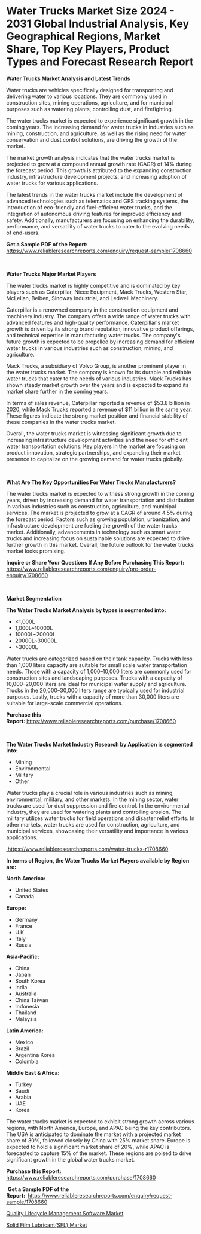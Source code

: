 <p><h1>Water Trucks Market Size 2024 - 2031 Global Industrial Analysis, Key Geographical Regions, Market Share, Top Key Players, Product Types and Forecast Research Report</h1></p><p><strong>Water Trucks Market Analysis and Latest Trends</strong></p>
<p><p>Water trucks are vehicles specifically designed for transporting and delivering water to various locations. They are commonly used in construction sites, mining operations, agriculture, and for municipal purposes such as watering plants, controlling dust, and firefighting.</p><p>The water trucks market is expected to experience significant growth in the coming years. The increasing demand for water trucks in industries such as mining, construction, and agriculture, as well as the rising need for water conservation and dust control solutions, are driving the growth of the market.</p><p>The market growth analysis indicates that the water trucks market is projected to grow at a compound annual growth rate (CAGR) of 14% during the forecast period. This growth is attributed to the expanding construction industry, infrastructure development projects, and increasing adoption of water trucks for various applications.</p><p>The latest trends in the water trucks market include the development of advanced technologies such as telematics and GPS tracking systems, the introduction of eco-friendly and fuel-efficient water trucks, and the integration of autonomous driving features for improved efficiency and safety. Additionally, manufacturers are focusing on enhancing the durability, performance, and versatility of water trucks to cater to the evolving needs of end-users.</p></p>
<p><strong>Get a Sample PDF of the Report:&nbsp;</strong> <a href="https://www.reliableresearchreports.com/enquiry/request-sample/1708660">https://www.reliableresearchreports.com/enquiry/request-sample/1708660</a></p>
<p>&nbsp;</p>
<p><strong>Water Trucks Major Market Players</strong></p>
<p><p>The water trucks market is highly competitive and is dominated by key players such as Caterpillar, Niece Equipment, Mack Trucks, Western Star, McLellan, Beiben, Sinoway Industrial, and Ledwell Machinery.</p><p>Caterpillar is a renowned company in the construction equipment and machinery industry. The company offers a wide range of water trucks with advanced features and high-quality performance. Caterpillar's market growth is driven by its strong brand reputation, innovative product offerings, and technical expertise in manufacturing water trucks. The company's future growth is expected to be propelled by increasing demand for efficient water trucks in various industries such as construction, mining, and agriculture.</p><p>Mack Trucks, a subsidiary of Volvo Group, is another prominent player in the water trucks market. The company is known for its durable and reliable water trucks that cater to the needs of various industries. Mack Trucks has shown steady market growth over the years and is expected to expand its market share further in the coming years.</p><p>In terms of sales revenue, Caterpillar reported a revenue of $53.8 billion in 2020, while Mack Trucks reported a revenue of $11 billion in the same year. These figures indicate the strong market position and financial stability of these companies in the water trucks market.</p><p>Overall, the water trucks market is witnessing significant growth due to increasing infrastructure development activities and the need for efficient water transportation solutions. Key players in the market are focusing on product innovation, strategic partnerships, and expanding their market presence to capitalize on the growing demand for water trucks globally.</p></p>
<p>&nbsp;</p>
<p><strong>What Are The Key Opportunities For Water Trucks Manufacturers?</strong></p>
<p><p>The water trucks market is expected to witness strong growth in the coming years, driven by increasing demand for water transportation and distribution in various industries such as construction, agriculture, and municipal services. The market is projected to grow at a CAGR of around 4.5% during the forecast period. Factors such as growing population, urbanization, and infrastructure development are fueling the growth of the water trucks market. Additionally, advancements in technology such as smart water trucks and increasing focus on sustainable solutions are expected to drive further growth in this market. Overall, the future outlook for the water trucks market looks promising.</p></p>
<p><strong>Inquire or Share Your Questions If Any Before Purchasing This Report:</strong> <a href="https://www.reliableresearchreports.com/enquiry/pre-order-enquiry/1708660">https://www.reliableresearchreports.com/enquiry/pre-order-enquiry/1708660</a></p>
<p>&nbsp;</p>
<p><strong>Market Segmentation</strong></p>
<p><strong>The Water Trucks Market Analysis by types is segmented into:</strong></p>
<p><ul><li><1,000L</li><li>1,000L~10000L</li><li>10000L~20000L</li><li>20000L~30000L</li><li>>30000L</li></ul></p>
<p><p>Water trucks are categorized based on their tank capacity. Trucks with less than 1,000 liters capacity are suitable for small scale water transportation needs. Those with a capacity of 1,000–10,000 liters are commonly used for construction sites and landscaping purposes. Trucks with a capacity of 10,000–20,000 liters are ideal for municipal water supply and agriculture. Trucks in the 20,000–30,000 liters range are typically used for industrial purposes. Lastly, trucks with a capacity of more than 30,000 liters are suitable for large-scale commercial operations.</p></p>
<p><strong>Purchase this Report:&nbsp;</strong><a href="https://www.reliableresearchreports.com/purchase/1708660">https://www.reliableresearchreports.com/purchase/1708660</a></p>
<p>&nbsp;</p>
<p><strong>The Water Trucks Market Industry Research by Application is segmented into:</strong></p>
<p><ul><li>Mining</li><li>Environmental</li><li>Military</li><li>Other</li></ul></p>
<p><p>Water trucks play a crucial role in various industries such as mining, environmental, military, and other markets. In the mining sector, water trucks are used for dust suppression and fire control. In the environmental industry, they are used for watering plants and controlling erosion. The military utilizes water trucks for field operations and disaster relief efforts. In other markets, water trucks are used for construction, agriculture, and municipal services, showcasing their versatility and importance in various applications.</p></p>
<p><a href="https://www.reliableresearchreports.com/water-trucks-r1708660">&nbsp;https://www.reliableresearchreports.com/water-trucks-r1708660</a></p>
<p><strong>In terms of Region, the Water Trucks Market Players available by Region are:</strong></p>
<p>
    <p> <strong> North America: </strong>
        <ul>
            <li>United States</li>
            <li>Canada</li>
        </ul>
        </p> 
    <p> <strong> Europe: </strong>
        <ul>
            <li>Germany</li>
            <li>France</li>
            <li>U.K.</li>
            <li>Italy</li>
            <li>Russia</li>
        </ul>
        </p> 
    <p> <strong> Asia-Pacific: </strong>
        <ul>
            <li>China</li>
            <li>Japan</li>
            <li>South Korea</li>
            <li>India</li>
            <li>Australia</li>
            <li>China Taiwan</li>
            <li>Indonesia</li>
            <li>Thailand</li>
            <li>Malaysia</li>
        </ul>
        </p> 
    <p> <strong> Latin America: </strong>
        <ul>
            <li>Mexico</li>
            <li>Brazil</li>
            <li>Argentina Korea</li>
            <li>Colombia</li>
        </ul>
        </p> 
    <p> <strong> Middle East & Africa: </strong>
        <ul>
            <li>Turkey</li>
            <li>Saudi</li>
            <li>Arabia</li>
            <li>UAE</li>
            <li>Korea</li>
        </ul>
    </p>
    </p>
<p><p>The water trucks market is expected to exhibit strong growth across various regions, with North America, Europe, and APAC being the key contributors. The USA is anticipated to dominate the market with a projected market share of 30%, followed closely by China with 25% market share. Europe is expected to hold a significant market share of 20%, while APAC is forecasted to capture 15% of the market. These regions are poised to drive significant growth in the global water trucks market.</p></p>
<p><strong>Purchase this Report: </strong><a href="https://www.reliableresearchreports.com/purchase/1708660">https://www.reliableresearchreports.com/purchase/1708660</a></p>
<p>&nbsp;<strong>Get a Sample PDF of the Report:&nbsp;&nbsp;</strong><a href="https://www.reliableresearchreports.com/enquiry/request-sample/1708660">https://www.reliableresearchreports.com/enquiry/request-sample/1708660</a></p>
<p><strong></strong></p>
<p><p><a href="https://issuu.com/reportprime-2/docs/quality-lifecycle-management-software-market-size-">Quality Lifecycle Management Software Market</a></p><p><a href="https://github.com/khadijahesham19/Market-Research-Report-List-1/blob/main/solid-film-lubricantsfl-market.md">Solid Film Lubricant(SFL) Market</a></p></p>